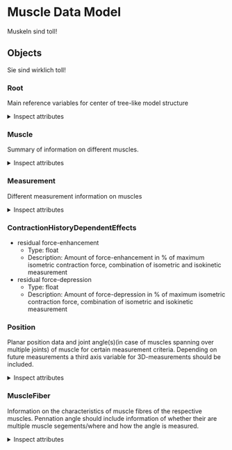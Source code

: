 # Muscle Data Model

Muskeln sind toll!

## Objects

Sie sind wirklich toll!

### Root

Main reference variables for center of tree-like model structure

<details>
  <summary>Inspect attributes</summary>
  
- muscles
  - Type: Muscle
  - Description: All muscles
  - Multiple: True
- measurements
  - Type: Measurement
  - Description: Type of measurement
  - Multiple: True
</details>

### Muscle

Summary of information on different muscles. 

<details>
  <summary>Inspect attributes</summary>

- name
  - Type: string
  - Description: Name of the muscle

</details>

### Measurement

Different measurement information on muscles

<details>
  <summary>Inspect attributes</summary>

- muscle
  - Type: @Muscle.name
  - Description: The muscle that has been measured
- isometric_measurements
  - Type: Measurement
  - Description: Measurements at same muscle length
  - Multiple: True
- isokinetic_measurements
  - Type: Measurement
  - Description: Measurements with constant muscle movement
  - Multiple: True
- force_length_relationship
  - Type: float
  - Description: Force exerted at different muscle lengths, isometric measurement
  - Multiple: True
- force_velocity_relationship
  - Type: float
  - Description: Force exerted at different contraction velocities, isokinetic measurement
  - Multiple: True
- contraction_history_dependent_effects
  - Type: ContractionHistoryDependentEffects
  - Description: Information on whether (residual) force-enhancement and/or force-depression have been recorded for the respective muscle, combination of isometric and isokinetic measurement
- force
  - Type: float
  - Description: Maximum isometric contraction force
- velocity
  - Type: float
  - Description: Maximum isokinetic contraction velocity
- position
  - Type: Position
  - Description: Spatial data
- live_position
  - Type: Position
  - Description: Live positions
  - Multiple: True
- fiber
  - Type: MuscleFiber
  - Description: Current state of the fiber
- muscle_thickness
  - Type: float
  - Description: Information on the muscle thickness of the respective muscle, for bipenate/segmented muscles information of the different compartments as well as the sum is included
  - Multiple: True

</details>

### ContractionHistoryDependentEffects

- residual force-enhancement
  - Type: float
  - Description: Amount of force-enhancement in % of maximum isometric contraction force, combination of isometric and isokinetic measurement
- residual force-depression
  - Type: float
  - Description: Amount of force-depression in % of maximum isometric contraction force, combination of isometric and isokinetic measurement

### Position

Planar position data and joint angle(s)(in case of muscles spanning over multiple joints) of muscle for certain measurement criteria. Depending on future measurements a third axis variable for 3D-measurements should be included.

<details>
  <summary>Inspect attributes</summary>

- x
  - Type: float
  - Description: X-coordinate of the point
- y
  - Type: float
  - Description: X-coordinate of the point
- degree
  - Type: float
  - Description: Degree in relation to zero-position of the foot
</details>

### MuscleFiber

Information on the characteristics of muscle fibres of the respective muscles. Pennation angle should include information of whether their are multiple muscle segements/where and how the angle is measured.

<details>
  <summary>Inspect attributes</summary>

- force
  - Type: float
  - Description: Force of the fiber
- length
  - Type: float
  - Description: Length of the fiber
- pennation_angle
  - Type: float
  - Description: Angle of pennation
  - Min: 0
  - Max: 89
</details>
